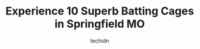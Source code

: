 ---
layout: ampstory
image: https://i0.wp.com/www.depkes.org/wp-content/uploads/2023/06/batting-cages-0-in-springfield-mo-1685848743.jpeg?resize=640,853
author: techidn
featured: false
description: Discover the impressive array of Batting Cages options in Springfield MO, where you can find 10 of the largest Batting Cages establishments in the area. From renowned classics to hidden gems
title: Experience 10 Superb Batting Cages in Springfield MO
cover:
   title: Experience 10 Superb Batting Cages in Springfield MO
   subtitle: Rickpate
   background: https://www.depkes.org/wp-content/uploads/2023/06/batting-cages-0-in-springfield-mo-1685848743.jpeg

pages: 
 - layout: thirds
   top: <h1>#1 Fun Acre</h1>
   bottom: "<p>Great family putt putt! Inexpensive with 18 holes, and an extra 19th one at the end, with a chance to win a free game ticket. Great variety of obstacles for all levels of</p>"
   background: https://www.depkes.org/wp-content/uploads/2023/06/batting-cages-1-in-springfield-mo-1685848744.jpeg
   backgroundblur: true
 - layout: thirds
   top: <h1>#2 Getaway Golf</h1>
   bottom: "<p>Best mini golf in town by far.  Employees are great with my kids, they even remember us every time we come in.  Great yearly pass rates make it hard to not come all the t</p>"
   background: https://www.depkes.org/wp-content/uploads/2023/06/batting-cages-2-in-springfield-mo-1685848745.jpeg
   cta:
      link: https://www.depkes.org/blog/experience-10-superb-batting-cages-in-springfield-mo/
      text: Experience 10 Superb Batting Cages in Springfield MO
 - layout: thirds
   top: <h1>#3 BigShots Golf</h1>
   bottom: "<p>1930 E Kearney St, Springfield, MO 65803, United States</p>"
   background: https://www.depkes.org/wp-content/uploads/2023/06/batting-cages-3-in-springfield-mo-1685848745.jpeg
   cta:
      link: https://www.depkes.org/blog/experience-10-superb-batting-cages-in-springfield-mo/
      text: Experience 10 Superb Batting Cages in Springfield MO
 - layout: thirds
   top: <h1>#4 Swing Right Golf</h1>
   bottom: "<p>444 E Farm Rd 192, Springfield, MO 65810, United States</p>"
   background: https://images.unsplash.com/photo-1534312527009-56c7016453e6?ixlib=rb-4.0.3&ixid=MnwxMjA3fDB8MHxwaG90by1wYWdlfHx8fGVufDB8fHx8&auto=format&fit=crop&w=640&h=853&q=80
   cta:
      link: https://www.depkes.org/blog/experience-10-superb-batting-cages-in-springfield-mo/
      text: Experience 10 Superb Batting Cages in Springfield MO
 - layout: thirds
   top: <h1>#5 Summers at the River Sports Complex</h1>
   bottom: "<p>2142 N Sports Complex Ln, Nixa, MO 65714, United States</p>"
   background: https://images.unsplash.com/photo-1620421680010-0766ff230392?ixlib=rb-4.0.3&ixid=MnwxMjA3fDB8MHxwaG90by1wYWdlfHx8fGVufDB8fHx8&auto=format&fit=crop&w=640&h=853&q=80
   cta:
      link: https://www.depkes.org/blog/experience-10-superb-batting-cages-in-springfield-mo/
      text: Experience 10 Superb Batting Cages in Springfield MO
 - layout: thirds
   top: <h1>#6 Killian Softball Complex</h1>
   bottom: "<p>2141 E Pythian St, Springfield, MO 65802, United States</p>"
   background: https://images.unsplash.com/photo-1561679660-d00ee1e0dc8e?ixlib=rb-4.0.3&ixid=MnwxMjA3fDB8MHxwaG90by1wYWdlfHx8fGVufDB8fHx8&auto=format&fit=crop&w=640&h=853&q=80
   cta:
      link: https://www.depkes.org/blog/experience-10-superb-batting-cages-in-springfield-mo/
      text: Experience 10 Superb Batting Cages in Springfield MO
 - layout: thirds
   top: <h1>#7 Marucci Clubhouse Midwest</h1>
   bottom: "<p>3998 N 19th St, Ozark, MO 65721, United States</p>"
   background: https://images.unsplash.com/photo-1599422314077-f4dfdaa4cd09?ixlib=rb-4.0.3&ixid=MnwxMjA3fDB8MHxwaG90by1wYWdlfHx8fGVufDB8fHx8&auto=format&fit=crop&w=640&h=853&q=80
   cta:
      link: https://www.depkes.org/blog/experience-10-superb-batting-cages-in-springfield-mo/
      text: Experience 10 Superb Batting Cages in Springfield MO
 - layout: thirds
   middle: Continue reading...
   background: https://images.unsplash.com/photo-1533735380053-eb8d0759b24a?ixlib=rb-4.0.3&ixid=MnwxMjA3fDB8MHxwaG90by1wYWdlfHx8fGVufDB8fHx8&auto=format&fit=crop&w=640&h=853&q=80
   cta:
      link: https://www.depkes.org/blog/experience-10-superb-batting-cages-in-springfield-mo/
      text: Experience 10 Superb Batting Cages in Springfield MO
      
---